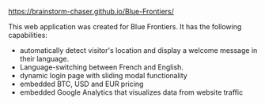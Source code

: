 https://brainstorm-chaser.github.io/Blue-Frontiers/

This web application was created for Blue Frontiers. It has the following capabilities:
  <ul>
    <li>automatically detect visitor's location and display a welcome message in their language.</li>
    <li>Language-switching between French and English.</li>
    <li>dynamic login page with sliding modal functionality</li>
    <li>embedded BTC, USD and EUR pricing</li>
    <li>embedded Google Analytics that visualizes data from website traffic</li>
  <ul>

